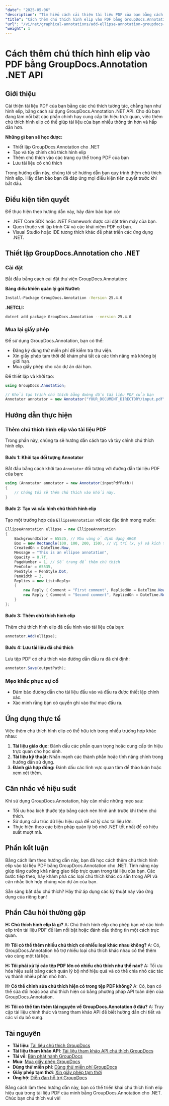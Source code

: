 ```yaml
---
"date": "2025-05-06"
"description": "Tìm hiểu cách cải thiện tài liệu PDF của bạn bằng cách thêm chú thích hình elip tương tác bằng API GroupDocs.Annotation .NET. Hướng dẫn này cung cấp hướng dẫn từng bước cho các nhà phát triển."
"title": "Cách thêm chú thích hình elip vào PDF bằng GroupDocs.Annotation .NET API"
"url": "/vi/net/graphical-annotations/add-ellipse-annotation-groupdocs-annotation-dotnet/"
"weight": 1
---
```


# Cách thêm chú thích hình elip vào PDF bằng GroupDocs.Annotation .NET API

## Giới thiệu

Cải thiện tài liệu PDF của bạn bằng các chú thích tương tác, chẳng hạn như hình elip, bằng cách sử dụng GroupDocs.Annotation .NET API. Cho dù bạn đang làm nổi bật các phần chính hay cung cấp tín hiệu trực quan, việc thêm chú thích hình elip có thể giúp tài liệu của bạn nhiều thông tin hơn và hấp dẫn hơn.

**Những gì bạn sẽ học được:**
- Thiết lập GroupDocs.Annotation cho .NET
- Tạo và tùy chỉnh chú thích hình elip
- Thêm chú thích vào các trang cụ thể trong PDF của bạn
- Lưu tài liệu có chú thích

Trong hướng dẫn này, chúng tôi sẽ hướng dẫn bạn quy trình thêm chú thích hình elip. Hãy đảm bảo bạn đã đáp ứng mọi điều kiện tiên quyết trước khi bắt đầu.

## Điều kiện tiên quyết

Để thực hiện theo hướng dẫn này, hãy đảm bảo bạn có:
- .NET Core SDK hoặc .NET Framework được cài đặt trên máy của bạn.
- Quen thuộc với lập trình C# và các khái niệm PDF cơ bản.
- Visual Studio hoặc IDE tương thích khác để phát triển các ứng dụng .NET.

## Thiết lập GroupDocs.Annotation cho .NET

### Cài đặt

Bắt đầu bằng cách cài đặt thư viện GroupDocs.Annotation:

**Bảng điều khiển quản lý gói NuGet:**
```bash
Install-Package GroupDocs.Annotation -Version 25.4.0
```

**.NETCLI:**
```bash
dotnet add package GroupDocs.Annotation --version 25.4.0
```

### Mua lại giấy phép

Để sử dụng GroupDocs.Annotation, bạn có thể:
- Đăng ký dùng thử miễn phí để kiểm tra thư viện.
- Xin giấy phép tạm thời để khám phá tất cả các tính năng mà không bị giới hạn.
- Mua giấy phép cho các dự án dài hạn.

Để thiết lập và khởi tạo:
```csharp
using GroupDocs.Annotation;

// Khởi tạo trình chú thích bằng đường dẫn tài liệu PDF của bạn
Annotator annotator = new Annotator("YOUR_DOCUMENT_DIRECTORY/input.pdf");
```

## Hướng dẫn thực hiện

### Thêm chú thích hình elip vào tài liệu PDF

Trong phần này, chúng ta sẽ hướng dẫn cách tạo và tùy chỉnh chú thích hình elip.

#### Bước 1: Khởi tạo đối tượng Annotator

Bắt đầu bằng cách khởi tạo `Annotator` đối tượng với đường dẫn tài liệu PDF của bạn:
```csharp
using (Annotator annotator = new Annotator(inputPdfPath))
{
    // Chúng tôi sẽ thêm chú thích vào khối này.
}
```

#### Bước 2: Tạo và cấu hình chú thích hình elip

Tạo một trường hợp của `EllipseAnnotation` với các đặc tính mong muốn:
```csharp
EllipseAnnotation ellipse = new EllipseAnnotation
{
    BackgroundColor = 65535, // Màu vàng ở định dạng ARGB
    Box = new Rectangle(100, 100, 200, 150), // Vị trí (x, y) và kích thước (chiều rộng, chiều cao)
    CreatedOn = DateTime.Now,
    Message = "This is an ellipse annotation",
    Opacity = 0.7f,
    PageNumber = 1, // Số trang để thêm chú thích
    PenColor = 65535,
    PenStyle = PenStyle.Dot,
    PenWidth = 3,
    Replies = new List<Reply>
    {
        new Reply { Comment = "First comment", RepliedOn = DateTime.Now },
        new Reply { Comment = "Second comment", RepliedOn = DateTime.Now }
    }
};
```

#### Bước 3: Thêm chú thích hình elip

Thêm chú thích hình elip đã cấu hình vào tài liệu của bạn:
```csharp
annotator.Add(ellipse);
```

#### Bước 4: Lưu tài liệu đã chú thích

Lưu tệp PDF có chú thích vào đường dẫn đầu ra đã chỉ định:
```csharp
annotator.Save(outputPath);
```

### Mẹo khắc phục sự cố

- Đảm bảo đường dẫn cho tài liệu đầu vào và đầu ra được thiết lập chính xác.
- Xác minh rằng bạn có quyền ghi vào thư mục đầu ra.

## Ứng dụng thực tế

Việc thêm chú thích hình elip có thể hữu ích trong nhiều trường hợp khác nhau:
1. **Tài liệu giáo dục:** Đánh dấu các phần quan trọng hoặc cung cấp tín hiệu trực quan cho học sinh.
2. **Tài liệu kỹ thuật:** Nhấn mạnh các thành phần hoặc tính năng chính trong hướng dẫn sử dụng.
3. **Đánh giá hợp đồng:** Đánh dấu các lĩnh vực quan tâm để thảo luận hoặc xem xét thêm.

## Cân nhắc về hiệu suất

Khi sử dụng GroupDocs.Annotation, hãy cân nhắc những mẹo sau:
- Tối ưu hóa kích thước tệp bằng cách nén hình ảnh trước khi thêm chú thích.
- Sử dụng cấu trúc dữ liệu hiệu quả để xử lý các tài liệu lớn.
- Thực hiện theo các biện pháp quản lý bộ nhớ .NET tốt nhất để có hiệu suất mượt mà.

## Phần kết luận

Bằng cách làm theo hướng dẫn này, bạn đã học cách thêm chú thích hình elip vào tài liệu PDF bằng GroupDocs.Annotation cho .NET. Tính năng này giúp tăng cường khả năng giao tiếp trực quan trong tài liệu của bạn. Các bước tiếp theo, hãy khám phá các loại chú thích khác có sẵn trong API và cân nhắc tích hợp chúng vào dự án của bạn.

Sẵn sàng bắt đầu chú thích? Hãy thử áp dụng các kỹ thuật này vào ứng dụng của riêng bạn!

## Phần Câu hỏi thường gặp

**H: Chú thích hình elip là gì?**
A: Chú thích hình elip cho phép bạn vẽ các hình elip trên tài liệu PDF để làm nổi bật hoặc đánh dấu thông tin một cách trực quan.

**H: Tôi có thể thêm nhiều chú thích có nhiều loại khác nhau không?**
A: Có, GroupDocs.Annotation hỗ trợ nhiều loại chú thích khác nhau có thể thêm vào cùng một tài liệu.

**H: Tôi phải xử lý các tệp PDF lớn có nhiều chú thích như thế nào?**
A: Tối ưu hóa hiệu suất bằng cách quản lý bộ nhớ hiệu quả và có thể chia nhỏ các tác vụ thành nhiều phần nhỏ hơn.

**H: Có thể chỉnh sửa chú thích hiện có trong tệp PDF không?**
A: Có, bạn có thể sửa đổi hoặc xóa chú thích hiện có bằng phương pháp API toàn diện của GroupDocs.Annotation.

**H: Tôi có thể tìm thêm tài nguyên về GroupDocs.Annotation ở đâu?**
A: Truy cập tài liệu chính thức và trang tham khảo API để biết hướng dẫn chi tiết và các ví dụ bổ sung.

## Tài nguyên
- **Tài liệu**: [Tài liệu chú thích GroupDocs](https://docs.groupdocs.com/annotation/net/)
- **Tài liệu tham khảo API**: [Tài liệu tham khảo API chú thích GroupDocs](https://reference.groupdocs.com/annotation/net/)
- **Tải về**: [Bản phát hành GroupDocs](https://releases.groupdocs.com/annotation/net/)
- **Mua**: [Mua giấy phép GroupDocs](https://purchase.groupdocs.com/buy)
- **Dùng thử miễn phí**: [Dùng thử miễn phí GroupDocs](https://releases.groupdocs.com/annotation/net/)
- **Giấy phép tạm thời**: [Xin giấy phép tạm thời](https://purchase.groupdocs.com/temporary-license/)
- **Ủng hộ**: [Diễn đàn hỗ trợ GroupDocs](https://forum.groupdocs.com/c/annotation/)

Bằng cách làm theo hướng dẫn này, bạn có thể triển khai chú thích hình elip hiệu quả trong tài liệu PDF của mình bằng GroupDocs.Annotation cho .NET. Chúc bạn chú thích vui vẻ!